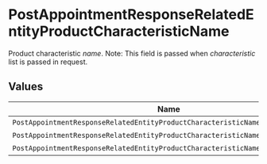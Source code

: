 # PostAppointmentResponseRelatedEntityProductCharacteristicName

Product characteristic <i>name</i>. </b>Note: This field is passed when <i>characteristic</i> list is passed in request.



## Values

| Name                                                                            | Value                                                                           |
| ------------------------------------------------------------------------------- | ------------------------------------------------------------------------------- |
| `PostAppointmentResponseRelatedEntityProductCharacteristicNameDirectoryNumber`  | DirectoryNumber                                                                 |
| `PostAppointmentResponseRelatedEntityProductCharacteristicNameAccessTechnology` | AccessTechnology                                                                |
| `PostAppointmentResponseRelatedEntityProductCharacteristicNameAccessLineID`     | AccessLineId                                                                    |